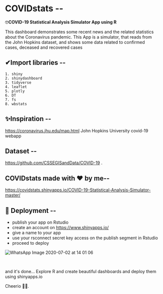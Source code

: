 # COVIDstats --
🤓**COVID-19 Statistical Analysis Simulator App using R** 

This dashboard demonstrates some recent news and the related statistics about the Coronavirus pandemic. This App is a simulator, that reads from the John Hopkins dataset, and shows some data related to confirmed cases, deceased and recovered cases

## ✔Import libraries --
    1. shiny
    2. shinydashboard
    3. tidyverse
    4. leaflet
    5. plotly
    6. DT
    7. fs
    8. wbstats

## ✨Inspiration --
  https://coronavirus.jhu.edu/map.html John Hopkins University covid-19 webapp
  
## Dataset --
  https://github.com/CSSEGISandData/COVID-19 .
  
## **COVIDstats** made with ❤ by me--

  https://covidstats.shinyapps.io/COVID-19-Statistical-Analysis-Simulator-master/
  
  
## 🚀 Deployment --

  - publish your app on Rstudio
  - create an account on https://www.shinyapps.io/
  - give a name to your app
  - use your rsconnect secret key access on the publish segment in Rstudio 
  - proceed to deploy
  
  
  ![WhatsApp Image 2020-07-02 at 14 01 06](https://user-images.githubusercontent.com/51860224/86337422-b8bc6400-bc6e-11ea-83cc-3e7419258945.jpeg)

 <br>
 
 and it's done... Explore R and create beautiful dashboards and deploy them using shinyapps.io 
 
 Cheerio 🙋‍♀️.
 
  
  
 
